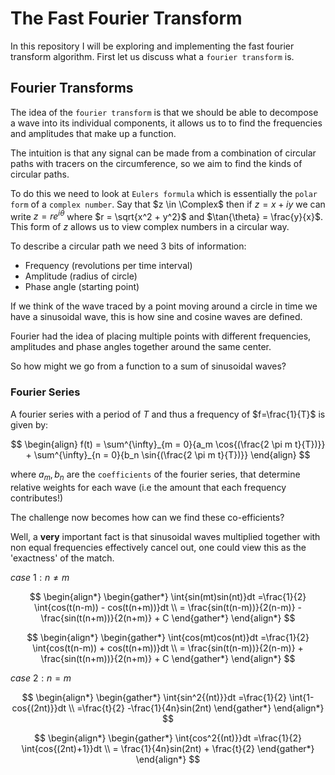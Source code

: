 # The Fast Fourier Transform

In this repository I will be exploring and implementing the fast fourier transform algorithm. First let us discuss what a `fourier transform` is.

## Fourier Transforms

The idea of the `fourier transform` is that we should be able to decompose a wave into its individual components, it allows us to to find the frequencies and amplitudes that make up a function.

The intuition is that any signal can be made from a combination of circular paths with tracers on the circumference, so we aim to find the kinds of circular paths.

To do this we need to look at `Eulers formula` which is essentially the `polar form` of a `complex number`. Say that $z \in \Complex$ then if $z = x + iy$ we can write $z = re^{i \theta}$ where $r = \sqrt{x^2 + y^2}$ and $\tan{\theta} = \frac{y}{x}$. This form of $z$ allows us to view complex numbers in a circular way.

To describe a circular path we need 3 bits of information:

- Frequency (revolutions per time interval)
- Amplitude (radius of circle)
- Phase angle (starting point)

If we think of the wave traced by a point moving around a circle in time we have a sinusoidal wave, this is how sine and cosine waves are defined.

Fourier had the idea of placing multiple points with different frequencies, amplitudes and phase angles together around the same center.

So how might we go from a function to a sum of sinusoidal waves?

### Fourier Series

A fourier series with a period of $T$ and thus a frequency of $f=\frac{1}{T}$ is given by:

$$
\begin{align}
f(t) = \sum^{\infty}_{m = 0}{a_m \cos{(\frac{2 \pi m t}{T})}} + \sum^{\infty}_{n = 0}{b_n \sin{(\frac{2 \pi m t}{T})}}
\end{align}
$$

where $a_m,b_n$ are the `coefficients` of the fourier series, that determine relative weights for each wave (i.e the amount that each frequency contributes!)

The challenge now becomes how can we find these co-efficients?

Well, a **very** important fact is that sinusoidal waves multiplied together with non equal frequencies effectively cancel out, one could view this as the 'exactness' of the match.

$case \ 1: n \neq m$

$$
\begin{align*}
\begin{gather*}
\int{sin(mt)sin(nt)}dt =\frac{1}{2} \int{cos(t(n-m)) - cos(t(n+m))}dt \\
= \frac{sin(t(n-m))}{2(n-m)} - \frac{sin(t(n+m))}{2(n+m)} + C
\end{gather*}
\end{align*}
$$

$$
\begin{align*}
\begin{gather*}
\int{cos(mt)cos(nt)}dt =\frac{1}{2} \int{cos(t(n-m)) + cos(t(n+m))}dt \\
= \frac{sin(t(n-m))}{2(n-m)} + \frac{sin(t(n+m))}{2(n+m)} + C
\end{gather*}
\end{align*}
$$

$case \ 2: n = m$

$$
\begin{align*}
\begin{gather*}
\int{sin^2{(nt)}}dt =\frac{1}{2} \int{1-cos{(2nt)}}dt \\
=\frac{t}{2} -\frac{1}{4n}sin(2nt)
\end{gather*}
\end{align*}
$$

$$
\begin{align*}
\begin{gather*}
\int{cos^2{(nt)}}dt =\frac{1}{2} \int{cos{(2nt)+1}}dt \\
= \frac{1}{4n}sin(2nt) + \frac{t}{2}
\end{gather*}
\end{align*}
$$
